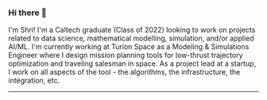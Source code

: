 ### Hi there 👋

I'm Shri! I'm a Caltech graduate (Class of 2022) looking to work on projects related to data science, mathematical modelling, simulation, and/or applied AI/ML. 
I'm currently working at Turion Space as a Modeling & Simulations Engineer where I design mission planning tools for low-thrust trajectory optimization and traveling salesman in space. As a project lead at a startup, I work on all aspects of the tool - the algorithms, the infrastructure, the integration, etc. 

----------------------

<!--
**ShriD123/ShriD123** is a ✨ _special_ ✨ repository because its `README.md` (this file) appears on your GitHub profile.

Here are some ideas to get you started:

- 🔭 I’m currently working on ...
- 🌱 I’m currently learning ...
- 👯 I’m looking to collaborate on ...
- 🤔 I’m looking for help with ...
- 💬 Ask me about ...
- 📫 How to reach me: ...
- 😄 Pronouns: ...
- ⚡ Fun fact: ...
-->
